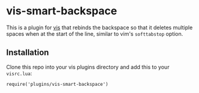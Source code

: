 # vis-smart-backspace

This is a plugin for [vis] that rebinds the backspace so that it
deletes multiple spaces when at the start of the line, similar to vim's
`softtabstop` option.

[vis]: https://github.com/martanne/vis/

## Installation

Clone this repo into your vis plugins directory and add this to your
`visrc.lua`:

    require('plugins/vis-smart-backspace')
